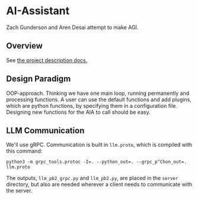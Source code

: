 # AI-Assistant
Zach Gunderson and Aren Desai attempt to make AGI.

## Overview
See [the project description docs.](https://docs.google.com/document/d/1LAKMdX9D1TIlcan3xt2AHcYOopl7pGLNz-sFh7Ijrn0/edit)

## Design Paradigm
OOP-approach. Thinking we have one main loop, running permanently and processing functions. A user can use the default functions and add plugins, which are python functions, by specifying them in a configuration file. Designing new functions for the AIA to call should be easy. 

## LLM Communication
We'll use gRPC. Communication is built in ```llm.proto```, which is compiled with this command:
```
python3 -m grpc_tools.protoc -I=. --python_out=. --grpc_p^Chon_out=. llm.proto
```

The outputs, ```llm_pb2_grpc.py``` and ```llm_pb2.py```, are placed in the ```server``` directory, but also are needed wherever a client needs to communicate with the server. 
